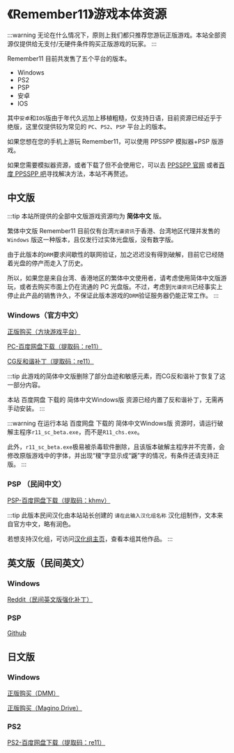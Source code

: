 # 《Remember11》游戏本体资源

:::warning
无论在什么情况下，原则上我们都只推荐您游玩正版游戏。本站全部资源仅提供给无支付/无硬件条件购买正版游戏的玩家。
:::

Remember11 目前共发售了五个平台的版本。

- Windows
- PS2
- PSP
- 安卓
- IOS

其中`安卓`和`IOS`版由于年代久远加上移植粗糙，仅支持日语，目前资源已经近乎于绝版，这里仅提供较为常见的 `PC`、`PS2`、`PSP` 平台上的版本。

如果您想在您的手机上游玩 Remember11，可以使用 PPSSPP 模拟器+PSP 版游戏。

如果您需要模拟器资源，或者下载了但不会使用它，可以去 [PPSSPP 官网][] 或者[百度 PPSSPP 吧][]寻找解决方法，本站不再赘述。

## 中文版

:::tip
本站所提供的全部中文版游戏资源均为 **简体中文** 版。

繁体中文版 Remember11 目前仅有台湾`光谱资讯`于香港、台湾地区代理并发售的 `Windows` 版这一种版本，且仅发行过实体光盘版，没有数字版。

由于此版本的`DRM`要求间歇性的联网验证，加之迟迟没有得到破解，目前它已经随着光盘的停产而走入了历史。

所以，如果您是来自台湾、香港地区的繁体中文使用者，请考虑使用简体中文版游玩，或者去购买市面上仍在流通的 PC 光盘版。不过，考虑到`光谱资讯`已经事实上停止此产品的销售许久，不保证此版本游戏的`DRM`验证服务器仍能正常工作。
:::

### Windows（官方中文）

[正版购买（方块游戏平台）][]

[PC-百度网盘下载（提取码：re11）][]

[CG反和谐补丁（提取码：re11）][]

:::tip
此游戏的简体中文版删除了部分血迹和敏感元素，而CG反和谐补丁恢复了这一部分内容。

本站 百度网盘 下载的 简体中文Windows版 资源已经内置了反和谐补丁，无需再手动安装。
:::

:::warning
在运行本站 百度网盘 下载的 简体中文Windows版 资源时，请运行破解主程序`r11_sc_beta.exe`，而不是`R11_chs.exe`。

此外，`r11_sc_beta.exe`极易被杀毒软件删除，且该版本破解主程序并不完善，会修改原版游戏中的字体，并出现“榎”字显示成“鼷”字的情况，有条件还请支持正版。
:::

### PSP （民间中文）

[PSP-百度网盘下载（提取码：khmv）][]

:::tip
此版本民间汉化由本站站长创建的 `请在此输入汉化组名称` 汉化组制作，文本来自官方中文，略有润色。

若想支持汉化组，可访问[汉化组主页](https://fantrans.remember11.com/)，查看本组其他作品。
:::

## 英文版（民间英文）

### Windows

[Reddit（民间英文版强化补丁）][]

### PSP

[Github][]

## 日文版

### Windows

[正版购买（DMM）][]

[正版购买（Magino Drive）][]

### PS2

[PS2-百度网盘下载（提取码：re11）][]

[正版购买（方块游戏平台）]: https://store.cubejoy.com/html/en/store/goodsdetail/detail195.html
[PPSSPP 官网]: https://www.ppsspp.org/
[百度 PPSSPP 吧]: https://tieba.baidu.com/f?kw=ppsspp
[PC-百度网盘下载（提取码：re11）]: https://pan.baidu.com/s/1kcVNBki1RP44bynATIWSmw
[CG反和谐补丁（提取码：re11）]: https://pan.baidu.com/s/1qstZ_BB7gC0hYJ-4kPa0Bw?pwd=re11
[PSP-百度网盘下载（提取码：khmv）]: https://pan.baidu.com/s/1ZbNI8hkXGTegPcN8WU4Ivg?pwd=khmv
[Reddit（民间英文版强化补丁）]: https://www.reddit.com/r/InfinitySeries/comments/mbk11z/remember11_gestalt_edition_repost/?utm_source=reddit&utm_medium=usertext&utm_name=InfinitySeries&utm_content=t3_1d1u1c8
[Github]: https://github.com/dreambottle/R11-psp-english
[正版购买（DMM）]: https://dlsoft.dmm.com/detail/images_0009/
[正版购买（Magino Drive）]: http://maginodrive.jp/category/5PB/MGS014.html
[PS2-百度网盘下载（提取码：re11）]: https://pan.baidu.com/s/1P7k_TwKTvJqf26yZdY3QpQ?pwd=re11

